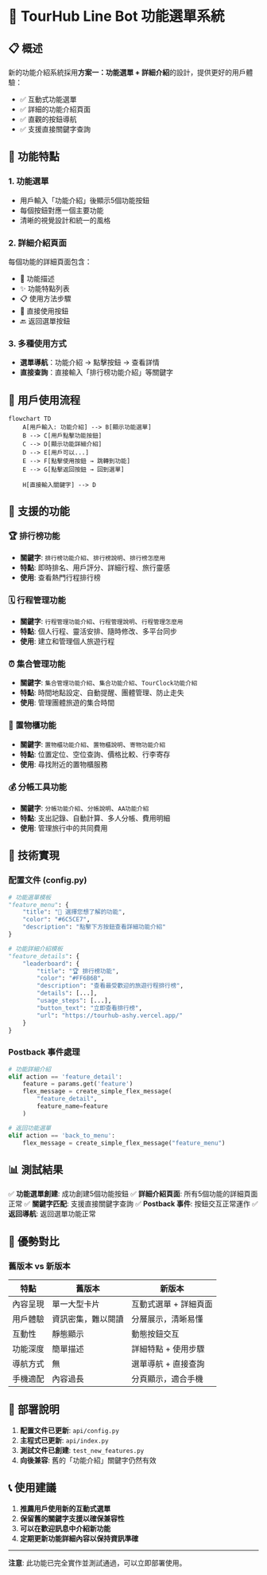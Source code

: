 # 🎯 TourHub Line Bot 功能選單系統

## 📋 概述

新的功能介紹系統採用**方案一：功能選單 + 詳細介紹**的設計，提供更好的用戶體驗：

- ✅ 互動式功能選單
- ✅ 詳細的功能介紹頁面
- ✅ 直觀的按鈕導航
- ✅ 支援直接關鍵字查詢

## 🚀 功能特點

### 1. 功能選單
- 用戶輸入「功能介紹」後顯示5個功能按鈕
- 每個按鈕對應一個主要功能
- 清晰的視覺設計和統一的風格

### 2. 詳細介紹頁面
每個功能的詳細頁面包含：
- 📝 功能描述
- ✨ 功能特點列表
- 📋 使用方法步驟
- 🔗 直接使用按鈕
- 🔙 返回選單按鈕

### 3. 多種使用方式
- **選單導航**：功能介紹 → 點擊按鈕 → 查看詳情
- **直接查詢**：直接輸入「排行榜功能介紹」等關鍵字

## 📱 用戶使用流程

```mermaid
flowchart TD
    A[用戶輸入: 功能介紹] --> B[顯示功能選單]
    B --> C[用戶點擊功能按鈕]
    C --> D[顯示功能詳細介紹]
    D --> E[用戶可以...]
    E --> F[點擊使用按鈕 → 跳轉到功能]
    E --> G[點擊返回按鈕 → 回到選單]
    
    H[直接輸入關鍵字] --> D
```

## 🎨 支援的功能

### 🏆 排行榜功能
- **關鍵字**: `排行榜功能介紹`、`排行榜說明`、`排行榜怎麼用`
- **特點**: 即時排名、用戶評分、詳細行程、旅行靈感
- **使用**: 查看熱門行程排行榜

### 🗓️ 行程管理功能
- **關鍵字**: `行程管理功能介紹`、`行程管理說明`、`行程管理怎麼用`
- **特點**: 個人行程、靈活安排、隨時修改、多平台同步
- **使用**: 建立和管理個人旅遊行程

### ⏰ 集合管理功能
- **關鍵字**: `集合管理功能介紹`、`集合功能介紹`、`TourClock功能介紹`
- **特點**: 時間地點設定、自動提醒、團體管理、防止走失
- **使用**: 管理團體旅遊的集合時間

### 🛅 置物櫃功能
- **關鍵字**: `置物櫃功能介紹`、`置物櫃說明`、`寄物功能介紹`
- **特點**: 位置定位、空位查詢、價格比較、行李寄存
- **使用**: 尋找附近的置物櫃服務

### 💰 分帳工具功能
- **關鍵字**: `分帳功能介紹`、`分帳說明`、`AA功能介紹`
- **特點**: 支出記錄、自動計算、多人分帳、費用明細
- **使用**: 管理旅行中的共同費用

## 🔧 技術實現

### 配置文件 (config.py)
```python
# 功能選單模板
"feature_menu": {
    "title": "🎯 選擇您想了解的功能",
    "color": "#6C5CE7",
    "description": "點擊下方按鈕查看詳細功能介紹"
}

# 功能詳細介紹模板
"feature_details": {
    "leaderboard": {
        "title": "🏆 排行榜功能",
        "color": "#FF6B6B",
        "description": "查看最受歡迎的旅遊行程排行榜",
        "details": [...],
        "usage_steps": [...],
        "button_text": "立即查看排行榜",
        "url": "https://tourhub-ashy.vercel.app/"
    }
}
```

### Postback 事件處理
```python
# 功能詳細介紹
elif action == 'feature_detail':
    feature = params.get('feature')
    flex_message = create_simple_flex_message(
        "feature_detail",
        feature_name=feature
    )

# 返回功能選單
elif action == 'back_to_menu':
    flex_message = create_simple_flex_message("feature_menu")
```

## 📊 測試結果

✅ **功能選單創建**: 成功創建5個功能按鈕
✅ **詳細介紹頁面**: 所有5個功能的詳細頁面正常
✅ **關鍵字匹配**: 支援直接關鍵字查詢
✅ **Postback 事件**: 按鈕交互正常運作
✅ **返回導航**: 返回選單功能正常

## 🎯 優勢對比

### 舊版本 vs 新版本

| 特點 | 舊版本 | 新版本 |
|------|--------|--------|
| 內容呈現 | 單一大型卡片 | 互動式選單 + 詳細頁面 |
| 用戶體驗 | 資訊密集，難以閱讀 | 分層展示，清晰易懂 |
| 互動性 | 靜態顯示 | 動態按鈕交互 |
| 功能深度 | 簡單描述 | 詳細特點 + 使用步驟 |
| 導航方式 | 無 | 選單導航 + 直接查詢 |
| 手機適配 | 內容過長 | 分頁顯示，適合手機 |

## 🚀 部署說明

1. **配置文件已更新**: `api/config.py`
2. **主程式已更新**: `api/index.py`
3. **測試文件已創建**: `test_new_features.py`
4. **向後兼容**: 舊的「功能介紹」關鍵字仍然有效

## 📞 使用建議

1. **推薦用戶使用新的互動式選單**
2. **保留舊的關鍵字支援以確保兼容性**
3. **可以在歡迎訊息中介紹新功能**
4. **定期更新功能詳細內容以保持資訊準確**

---

**注意**: 此功能已完全實作並測試通過，可以立即部署使用。
